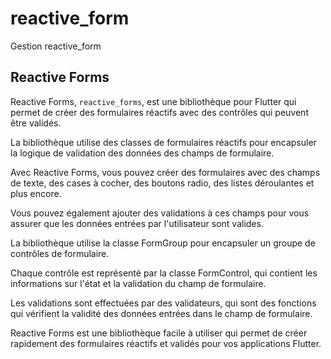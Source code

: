 # reactive_form

Gestion reactive_form

## Reactive Forms

Reactive Forms, `reactive_forms`, est une bibliothèque pour Flutter qui permet de créer des formulaires réactifs avec des contrôles qui peuvent être validés. 

La bibliothèque utilise des classes de formulaires réactifs pour encapsuler la logique de validation des données des champs de formulaire.

Avec Reactive Forms, vous pouvez créer des formulaires avec des champs de texte, des cases à cocher, des boutons radio, des listes déroulantes et plus encore. 

Vous pouvez également ajouter des validations à ces champs pour vous assurer que les données entrées par l'utilisateur sont valides.

La bibliothèque utilise la classe FormGroup pour encapsuler un groupe de contrôles de formulaire. 

Chaque contrôle est représenté par la classe FormControl, qui contient les informations sur l'état et la validation du champ de formulaire. 

Les validations sont effectuées par des validateurs, qui sont des fonctions qui vérifient la validité des données entrées dans le champ de formulaire.

Reactive Forms est une bibliothèque facile à utiliser qui permet de créer rapidement des formulaires réactifs et validés pour vos applications Flutter.
